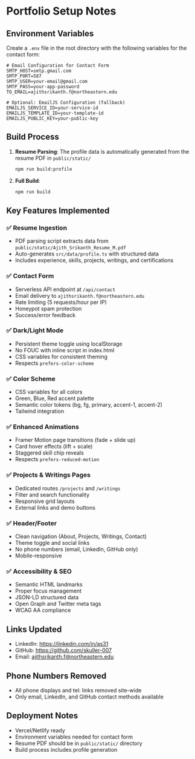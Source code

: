 # Portfolio Setup Notes

## Environment Variables

Create a `.env` file in the root directory with the following variables for the contact form:

```env
# Email Configuration for Contact Form
SMTP_HOST=smtp.gmail.com
SMTP_PORT=587
SMTP_USER=your-email@gmail.com
SMTP_PASS=your-app-password
TO_EMAIL=ajithsrikanth.f@northeastern.edu

# Optional: EmailJS Configuration (fallback)
EMAILJS_SERVICE_ID=your-service-id
EMAILJS_TEMPLATE_ID=your-template-id
EMAILJS_PUBLIC_KEY=your-public-key
```

## Build Process

1. **Resume Parsing**: The profile data is automatically generated from the resume PDF in `public/static/`
   ```bash
   npm run build:profile
   ```

2. **Full Build**: 
   ```bash
   npm run build
   ```

## Key Features Implemented

### ✅ Resume Ingestion
- PDF parsing script extracts data from `public/static/Ajith_Srikanth_Resume_M.pdf`
- Auto-generates `src/data/profile.ts` with structured data
- Includes experience, skills, projects, writings, and certifications

### ✅ Contact Form
- Serverless API endpoint at `/api/contact`
- Email delivery to `ajithsrikanth.f@northeastern.edu`
- Rate limiting (5 requests/hour per IP)
- Honeypot spam protection
- Success/error feedback

### ✅ Dark/Light Mode
- Persistent theme toggle using localStorage
- No FOUC with inline script in index.html
- CSS variables for consistent theming
- Respects `prefers-color-scheme`

### ✅ Color Scheme
- CSS variables for all colors
- Green, Blue, Red accent palette
- Semantic color tokens (bg, fg, primary, accent-1, accent-2)
- Tailwind integration

### ✅ Enhanced Animations
- Framer Motion page transitions (fade + slide up)
- Card hover effects (lift + scale)
- Staggered skill chip reveals
- Respects `prefers-reduced-motion`

### ✅ Projects & Writings Pages
- Dedicated routes `/projects` and `/writings`
- Filter and search functionality
- Responsive grid layouts
- External links and demo buttons

### ✅ Header/Footer
- Clean navigation (About, Projects, Writings, Contact)
- Theme toggle and social links
- No phone numbers (email, LinkedIn, GitHub only)
- Mobile-responsive

### ✅ Accessibility & SEO
- Semantic HTML landmarks
- Proper focus management
- JSON-LD structured data
- Open Graph and Twitter meta tags
- WCAG AA compliance

## Links Updated
- LinkedIn: https://linkedin.com/in/as31
- GitHub: https://github.com/skuller-007
- Email: ajithsrikanth.f@northeastern.edu

## Phone Numbers Removed
- All phone displays and tel: links removed site-wide
- Only email, LinkedIn, and GitHub contact methods available

## Deployment Notes
- Vercel/Netlify ready
- Environment variables needed for contact form
- Resume PDF should be in `public/static/` directory
- Build process includes profile generation



